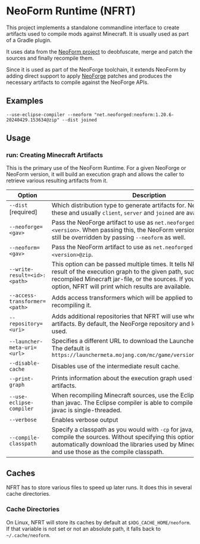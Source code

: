 # NeoForm Runtime (NFRT)

This project implements a standalone commandline interface to create artifacts used to compile mods against Minecraft.
It is usually used as part of a Gradle plugin.

It uses data from the [NeoForm project](https://github.com/neoforged/NeoForm) to deobfuscate, merge and patch the
sources and finally recompile them.

Since it is used as part of the NeoForge toolchain, it extends NeoForm by adding direct support to
apply [NeoForge](https://github.com/neoforged/NeoForge) patches and produces the necessary artifacts to compile against
the NeoForge APIs.

## Examples

```
--use-eclipse-compiler --neoform "net.neoforged:neoform:1.20.6-20240429.153634@zip" --dist joined
```

## Usage

### run: Creating Minecraft Artifacts

This is the primary use of the NeoForm Runtime. For a given NeoForge or NeoForm version, it will build
an execution graph and allows the caller to retrieve various resulting artifacts from it.

| Option                        | Description                                                                                                                                                                                                                                             |
|-------------------------------|---------------------------------------------------------------------------------------------------------------------------------------------------------------------------------------------------------------------------------------------------------|
| `--dist` [required]           | Which distribution type to generate artifacts for. NeoForm defines these and usually `client`, `server` and `joined` are available.                                                                                                                     |
| `--neoforge=<gav>`            | Pass the NeoForge artifact to use as `net.neoforged:neoforge:<version>`. When passing this, the NeoForm version is implied. It can still be overridden by passing `--neoform` as well.                                                                  |
| `--neoform=<gav>`             | Pass the NeoForm artifact to use as `net.neoforged:neoform:<version>@zip`.                                                                                                                                                                              |
| `--write-result=<id>:<path>`  | This option can be passed multiple times. It tells NFRT to write a result of the execution graph to the given path, such as the recompiled Minecraft jar-file, or the sources. If you pass no such option, NFRT will print which results are available. |
| `--access-transformer=<path>` | Adds access transformers which will be applied to the source before recompiling it.                                                                                                                                                                     |
| `--repository=<uri>`          | Adds additional repositories that NFRT will use when it downloads artifacts. By default, the NeoForge repository and local Maven are used.                                                                                                              |
| `--launcher-meta-uri=<url>`   | Specifies a different URL to download the Launcher manifest from. The default is `https://launchermeta.mojang.com/mc/game/version_manifest_v2.json`                                                                                                     |                                                                                             |
| `--disable-cache`             | Disables use of the intermediate result cache.                                                                                                                                                                                                          |
| `--print-graph`               | Prints information about the execution graph used to create the artifacts.                                                                                                                                                                              |
| `--use-eclipse-compiler`      | When recompiling Minecraft sources, use the Eclipse compiler rather than javac. The Eclipse compiler is able to compile in parallel, while javac is single-threaded.                                                                                    |
| `--verbose`                   | Enables verbose output                                                                                                                                                                                                                                  |
| `--compile-classpath`         | Specify a classpath as you would with `-cp` for java, which is used to compile the sources. Without specifying this option, NFRT will automatically download the libraries used by Minecraft and NeoForm and use those as the compile classpath.        |

## Caches

NFRT has to store various files to speed up later runs. It does this in several cache
directories.

### Cache Directories

On Linux, NFRT will store its caches by default at `$XDG_CACHE_HOME/neoform`. If that variable is not set or not an
absolute path, it falls back to `~/.cache/neoform`.

